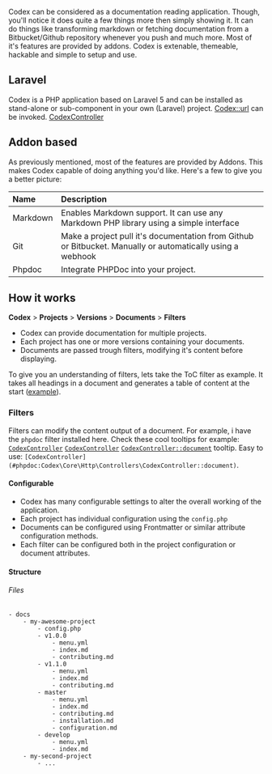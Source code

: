 <!---
title: Overview
subtitle: Codex Documentation   
-->

Codex can be considered as a documentation reading application. Though, you'll notice it does quite a few things more then simply showing it.
It can do things like transforming markdown or fetching documentation from a Bitbucket/Github repository whenever you push and much more.
Most of it's features are provided by addons. Codex is extenable, themeable, hackable and simple to setup and use.


## Laravel
Codex is a PHP application based on Laravel 5 and can be installed as stand-alone or sub-component in your own (Laravel) project.
[Codex::url](#phpdoc:popover:Codex\Core\Codex::url) can be invoked. 
[CodexController](#phpdoc:Codex\Core\Http\Controllers\CodexController)

## Addon based
As previously mentioned, most of the features are provided by Addons. This makes Codex capable of doing anything you'd like. Here's a few to give you a better picture:

| Name     | Description                                                                                                |
|:---------|:-----------------------------------------------------------------------------------------------------------|
| Markdown | Enables Markdown support. It can use any Markdown PHP library using a simple interface                     |
| Git      | Make a project pull it's documentation from Github or Bitbucket. Manually or automatically using a webhook |
| Phpdoc   | Integrate PHPDoc into your project.                                                                        |


## How it works

**Codex** > **Projects** > **Versions** > **Documents** > **Filters**

- Codex can provide documentation for multiple projects. 
- Each project has one or more versions containing your documents. 
- Documents are passed trough filters, modifying it's content before displaying.

To give you an understanding of filters, lets take the ToC filter as example. It takes all headings in a document and generates a table of content at the start ([example](#)).

### Filters
Filters can modify the content output of a document. For example, i have the `phpdoc` filter installed here. 
Check these cool tooltips for example:
[`CodexController`](#phpdoc:Codex\Core\Http\Controllers\CodexController)
[`CodexController`](#phpdoc:popover:Codex\Core\Http\Controllers\CodexController)
[`CodexController::document`](#phpdoc:popover:Codex\Core\Http\Controllers\CodexController::document) tooltip. 
Easy to use: `[CodexController](#phpdoc:Codex\Core\Http\Controllers\CodexController::document)`.

#### Configurable
- Codex has many configurable settings to alter the overall working of the application.
- Each project has individual configuration using the `config.php`
- Documents can be configured using Frontmatter or similar attribute configuration methods.  
- Each filter can be configured both in the project configuration or document attributes.


#### Structure
###### Files
```
- docs
    - my-awesome-project
        - config.php
        - v1.0.0
            - menu.yml
            - index.md
            - contributing.md
        - v1.1.0
            - menu.yml
            - index.md
            - contributing.md
        - master
            - menu.yml
            - index.md
            - contributing.md
            - installation.md
            - configuration.md
        - develop
            - menu.yml
            - index.md
    - my-second-project
        - ...
```

